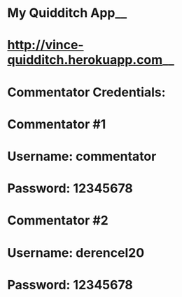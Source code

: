 My Quidditch App__
=============
http://vince-quidditch.herokuapp.com__
=============
Commentator Credentials:
=============
Commentator #1
=============
Username: commentator
=============
Password: 12345678
=============
Commentator #2
=============
Username: derencel20
=============
Password: 12345678
=============